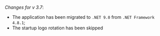 _Changes for v 3.7_:
- The application has been migrated to `.NET 9.0` from `.NET Framework 4.8.1`;
- The startup logo rotation has been skipped
